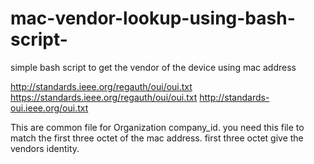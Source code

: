 # mac-vendor-lookup-using-bash-script-
simple bash script to get the vendor of the device using mac address 

  http://standards.ieee.org/regauth/oui/oui.txt
  https://standards.ieee.org/regauth/oui/oui.txt
  http://standards-oui.ieee.org/oui.txt

This are common file for Organization company_id.
you need this file to match the first three octet of the mac address.
first three octet give the vendors identity.

